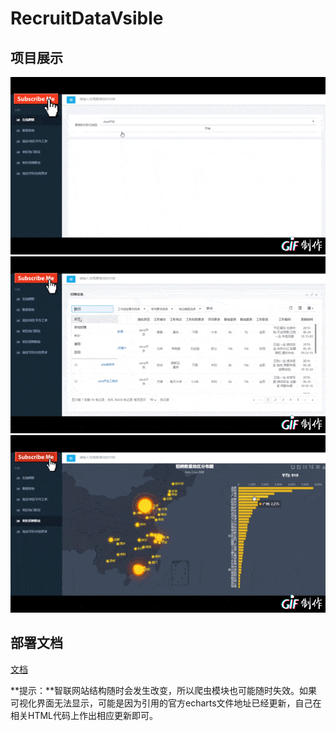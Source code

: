 # RecruitDataVsible #

## 项目展示 ##  

![](https://github.com/BATFOR/MyImg/blob/master/20191014111336583.gif)
![](https://github.com/BATFOR/MyImg/blob/master/20191014111356948.gif?raw=true)
![](https://github.com/BATFOR/MyImg/blob/master/20191014111412966.gif?raw=true)

## 部署文档 ##  

[文档](http://www.facesjoy.cn/article/2019/10/24/17.html )

**提示：**智联网站结构随时会发生改变，所以爬虫模块也可能随时失效。如果可视化界面无法显示，可能是因为引用的官方echarts文件地址已经更新，自己在相关HTML代码上作出相应更新即可。
